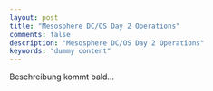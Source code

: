 ```yaml
---
layout: post
title: "Mesosphere DC/OS Day 2 Operations"
comments: false
description: "Mesosphere DC/OS Day 2 Operations"
keywords: "dummy content"
---
```


Beschreibung kommt bald...

